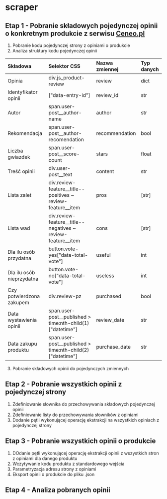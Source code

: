 # scraper
## Etap 1 - Pobranie składowych pojedynczej opinii o konkretnym produkcie z serwisu [Ceneo.pl](https://www.ceneo.pl/)
1. Pobranie kodu pojedynczej strony z opiniami o produkcie
2. Analiza struktury kodu pojedynczej opinii

| Składowa                  | Selektor CSS                                                       | Nazwa zmiennej  | Typ danych      |
|:--------------------------|:-------------------------------------------------------------------|:----------------|:----------------|
| Opinia                    | div.js_product-review                                              | review          | dict            |
| Identyfikator opinii      | ["data-entry-id"]                                                  | review_id       | str             |
| Autor                     | span.user-post__author-name                                        | author          | str             |
| Rekomendacja              | span.user-post__author-recomendation                               | recommendation  | bool            |
| Liczba gwiazdek           | span.user-post__score-count                                        | stars           | float           |
| Treść opinii              | div.user-post__text                                                | content         | str             |
| Lista zalet               | div.review-feature__title--positives ~ review-feature__item        | pros            | \[str\]         |
| Lista wad                 | div.review-feature__title--negatives ~ review-feature__item        | cons            | \[str\]         |
| Dla ilu osób przydatna    | button.vote-yes["data-total-vote"]                                 | useful          | int             |
| Dla ilu osób nieprzydatna | button.vote-no["data-total-vote"]                                  | useless         | int             |
| Czy potwierdzona zakupem  | div.review-pz                                                      | purchased       | bool            |
| Data wystawienia opinii   | span.user-post__published > time:nth-child(1)["datetime"]          | review_date     | str             |
| Data zakupu produktu      | span.user-post__published > time:nth-child(2)["datetime"]          | purchase_date   | str             |

3. Pobranie składowych opinii do pojedynczych zmiennych

## Etap 2 - Pobranie wszystkich opinii z pojedynczej strony

1. Zdefiniowanie słownika do przechowywania składowych pojedynczej opinii
2. Zdefiniowanie listy do przechowywania słowników z opiniami
3. Dodanie pętli wykonującej operację ekstrakcji na wszystkich opiniach z pojedynczej strony

## Etap 3 - Pobranie wszystkich opinii o produkcie
1. DOdanie pętli wykonującej operację ekstrakcji opinii z wszystkich stron z opiniami dla danego produktu
2. Wczytywanie kodu produktu z standardowego wejścia
3. Parametryzacja adresu strony z opiniami
4. Eksport opinii o produkcie do pliku .json

## Etap 4 - Analiza pobranych opinii